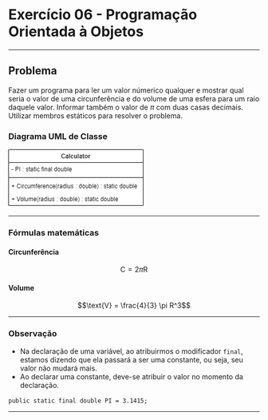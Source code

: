 # Exercício 06 - Programação Orientada à Objetos
---
## Problema
Fazer um programa para ler um valor númerico qualquer e mostrar qual seria o valor de uma circunferência e do volume de uma esfera para um raio daquele valor.
Informar também o valor de $\pi$ com duas casas decimais.
Utilizar membros estáticos para resolver o problema.
### Diagrama UML de Classe
![ClassCalculator](ClassCalculator.png)

---
### Fórmulas matemáticas
#### Circunferência
```math
\text{C} = 2\pi\text{R}
```
#### Volume
```math
\text{V} = \frac{4}{3} \pi R^3
```
---
### Observação
- Na declaração de uma variável, ao atribuirmos o modificador `final`, estamos dizendo que ela passará a ser uma constante, ou seja, seu valor não mudará mais.
- Ao declarar uma constante, deve-se atribuir o valor no momento da declaração.
```
public static final double PI = 3.1415;
```
---